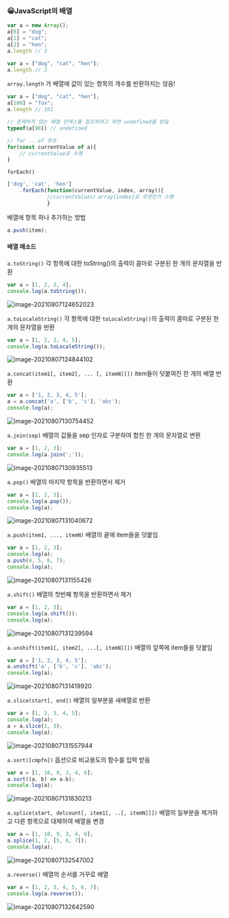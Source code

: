 ### 😀JavaScript의 배열

```js
var a = new Array();
a[0] = "dog";
a[1] = "cat";
a[2] = "hen";
a.length // 3

var a = ["dog", "cat", "hen"];
a.length // 3
```



`array.length` 가 배열에 값이 있는 항목의 개수를 반환하지는 않음!

```js
var a = ["dog", "cat", "hen"];
a[100] = "fox";
a.length // 101

// 존재하지 않는 배열 인덱스를 참조하려고 하면 undefined를 받음
typeof(a[90]) // undefined

// for .. of 루프
for(const currentValue of a){
    // currentValue로 수행
}
```



`forEach()`

```js
['dog', 'cat', 'hen']
    .forEach(function(currentValue, index, array)){
             //currentValue나 array[index]로 무엇인가 수행
             }
```



배열에 항목 하나 추가하는 방법

```js
a.push(item);
```



#### 배열 메소드

`a.toString()` 각 항목에 대한 toString()의 출력이 콤마로 구분된 한 개의 문자열을 반환

```js
var a = [1, 2, 3, 4];
console.log(a.toString());
```

![image-20210807124652023](C:\Users\multicampus\Documents\Today.I.Learned\images\image-20210807124652023.png)

`a.toLocaleString()` 각 항목에 대한 `toLocaleString()`의 출력이 콤마로 구분된 한 개의 문자열을 반환

```js
var a = [1, 2, 3, 4, 5];
console.log(a.toLocaleString());
```

![image-20210807124844102](C:\Users\multicampus\Documents\Today.I.Learned\images\image-20210807124844102.png)

`a.concat(item1[, item2[, ... [, itemN]]])` item들이 덧붙여진 한 개의 배열 반환

```js
var a = ['1, 2, 3, 4, 5'];
a = a.concat('a', ['b', 'c'], 'abc');
console.log(a);
```

![image-20210807130754452](C:\Users\multicampus\Documents\Today.I.Learned\images\image-20210807130754452.png)

`a.join(sep)` 배열의 값들을 sep 인자로 구분하여 합친 한 개의 문자열로 변환

```js
var a = [1, 2, 3];
console.log(a.join(';'));
```

![image-20210807130935513](C:\Users\multicampus\Documents\Today.I.Learned\images\image-20210807130935513.png)

`a.pop()` 배열의 마지막 항목을 반환하면서 제거

```js
var a = [1, 2, 3];
console.log(a.pop());
console.log(a);
```

![image-20210807131040672](C:\Users\multicampus\Documents\Today.I.Learned\images\image-20210807131040672.png)

`a.push(item1, ..., itemN)` 배열의 끝에 item들을 덧붙임

```js
var a = [1, 2, 3];
console.log(a);
a.push(4, 5, 6, 7);
console.log(a);
```

![image-20210807131155426](C:\Users\multicampus\Documents\Today.I.Learned\images\image-20210807131155426.png)

`a.shift()` 배열의 첫번째 항목을 반환하면서 제거

```js
var a = [1, 2, 3];
console.log(a.shift());
console.log(a);
```

![image-20210807131239594](C:\Users\multicampus\Documents\Today.I.Learned\images\image-20210807131239594.png)

`a.unshift(item1[, item2[, ...[, itemN]]])` 배열의 앞쪽에 item들을 덧붙임

```js
var a = ['1, 2, 3, 4, 5'];
a.unshift('a', ['b', 'c'], 'abc');
console.log(a);
```

![image-20210807131419920](C:\Users\multicampus\Documents\Today.I.Learned\images\image-20210807131419920.png)

`a.slice(start[, end])` 배열의 일부분을 새배열로 반환

```js
var a = [1, 2, 3, 4, 5];
console.log(a);
a = a.slice(1, 3);
console.log(a);
```

![image-20210807131557944](C:\Users\multicampus\Documents\Today.I.Learned\images\image-20210807131557944.png)

`a.sort([cmpfn])` 옵션으로 비교용도의 함수를 입력 받음

```js
var a = [1, 10, 9, 3, 4, 6];
a.sort((a, b) => a-b);
console.log(a);
```

![image-20210807131830213](C:\Users\multicampus\Documents\Today.I.Learned\images\image-20210807131830213.png)

`a.splice(start, delcount[, item1[, ..[, itemN]]])` 배열의 일부분을 제거하고 다른 항목으로 대체하여 배열을 변경

```js
var a = [1, 10, 9, 3, 4, 6];
a.splice(1, 2, [5, 6, 7]);
console.log(a);
```

![image-20210807132547002](C:\Users\multicampus\Documents\Today.I.Learned\images\image-20210807132547002.png)

`a.reverse()` 배열의 순서를 거꾸로 배열

```js
var a = [1, 2, 3, 4, 5, 6, 7];
console.log(a.reverse());
```

![image-20210807132642590](C:\Users\multicampus\Documents\Today.I.Learned\images\image-20210807132642590.png)

